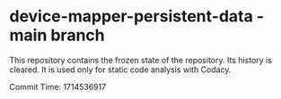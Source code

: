 # device-mapper-persistent-data - main branch

This repository contains the frozen state of the repository.
Its history is cleared. It is used only for static code
analysis with Codacy.

Commit Time: 1714536917
